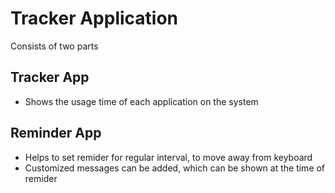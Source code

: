# Tracker Application
Consists of two parts

## Tracker App
- Shows the usage time of each application on the system

## Reminder App
- Helps to set remider for regular interval, to move away from keyboard
- Customized messages can be added, which can be shown at the time of remider

